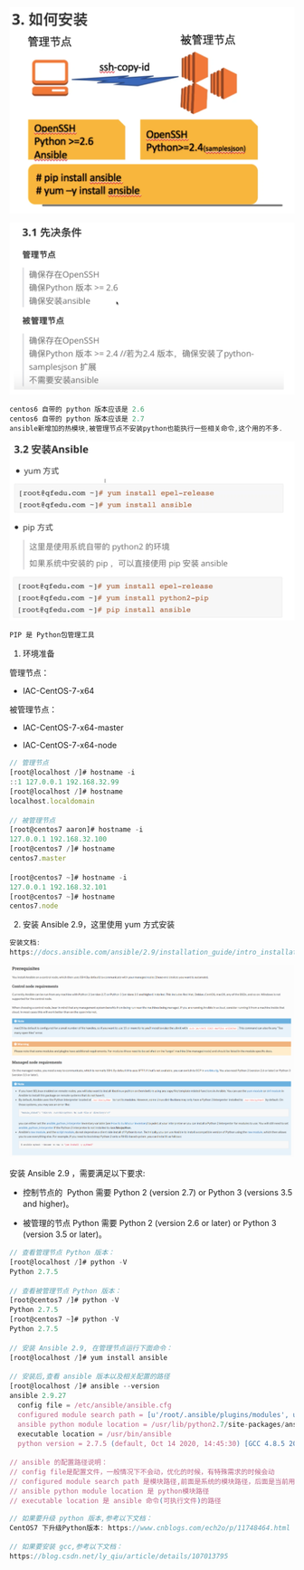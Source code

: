 





![](images/7B976A3E30FE420493ADB6BDEAB8DA48clipboard.png)



![](images/752CE9011D1E4B238E5F22C90E3AD61Aclipboard.png)

```javascript
centos6 自带的 python 版本应该是 2.6
centos6 自带的 python 版本应该是 2.7
ansible新增加的热模块,被管理节点不安装python也能执行一些相关命令,这个用的不多.
```



![](images/999200B9F4B74F90A6BC326EB667B6BAclipboard.png)

```javascript
PIP 是 Python包管理工具
```





1. 环境准备

管理节点：

- IAC-CentOS-7-x64



被管理节点：

- IAC-CentOS-7-x64-master

- IAC-CentOS-7-x64-node

```javascript
// 管理节点
[root@localhost /]# hostname -i
::1 127.0.0.1 192.168.32.99
[root@localhost /]# hostname
localhost.localdomain

// 被管理节点
[root@centos7 aaron]# hostname -i
127.0.0.1 192.168.32.100
[root@centos7 /]# hostname
centos7.master

[root@centos7 ~]# hostname -i
127.0.0.1 192.168.32.101
[root@centos7 ~]# hostname
centos7.node
```





2. 安装 Ansible 2.9，这里使用 yum 方式安装

```javascript
安装文档:
https://docs.ansible.com/ansible/2.9/installation_guide/intro_installation.html
```



![](images/A8EAEA4F832D469FAA8C75A82ECA390Aclipboard.png)



安装 Ansible 2.9 ，需要满足以下要求:

- 控制节点的  Python 需要 Python 2 (version 2.7) or Python 3 (versions 3.5 and higher)。

- 被管理的节点 Python 需要 Python 2 (version 2.6 or later) or Python 3 (version 3.5 or later)。

```javascript
// 查看管理节点 Python 版本：
[root@localhost /]# python -V
Python 2.7.5

// 查看被管理节点 Python 版本：
[root@centos7 /]# python -V
Python 2.7.5
[root@centos7 ~]# python -V
Python 2.7.5

// 安装 Ansible 2.9, 在管理节点运行下面命令：
[root@localhost /]# yum install ansible

// 安装后,查看 ansible 版本以及相关配置的路径
[root@localhost /]# ansible --version
ansible 2.9.27
  config file = /etc/ansible/ansible.cfg
  configured module search path = [u'/root/.ansible/plugins/modules', u'/usr/share/ansible/plugins/modules']
  ansible python module location = /usr/lib/python2.7/site-packages/ansible
  executable location = /usr/bin/ansible
  python version = 2.7.5 (default, Oct 14 2020, 14:45:30) [GCC 4.8.5 20150623 (Red Hat 4.8.5-44)]
 
// ansible 的配置路径说明：    
// config file是配置文件，一般情况下不会动，优化的时候，有特殊需求的时候会动
// configured module search path 是模块路径,前面是系统的模块路径，后面是当前用户的模块路径
// ansible python module location 是 python模块路径
// executable location 是 ansible 命令(可执行文件)的路径  
```



```javascript
// 如果要升级 python 版本,参考以下文档：
CentOS7 下升级Python版本: https://www.cnblogs.com/ech2o/p/11748464.html

// 如果要安装 gcc,参考以下文档：
https://blog.csdn.net/ly_qiu/article/details/107013795
```

